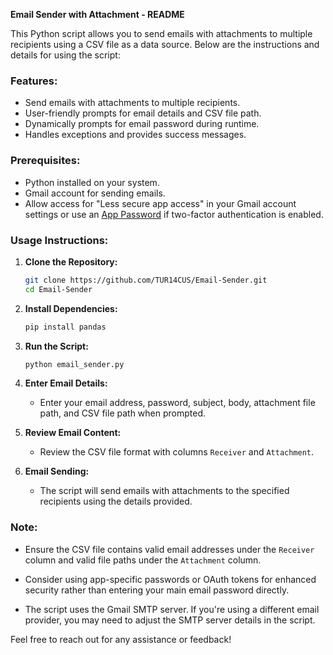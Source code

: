 **Email Sender with Attachment - README**

This Python script allows you to send emails with attachments to multiple recipients using a CSV file as a data source. Below are the instructions and details for using the script:

### Features:
- Send emails with attachments to multiple recipients.
- User-friendly prompts for email details and CSV file path.
- Dynamically prompts for email password during runtime.
- Handles exceptions and provides success messages.

### Prerequisites:
- Python installed on your system.
- Gmail account for sending emails.
- Allow access for "Less secure app access" in your Gmail account settings or use an [App Password](https://support.google.com/accounts/answer/185833?hl=en) if two-factor authentication is enabled.

### Usage Instructions:

1. **Clone the Repository:**
   ```bash
   git clone https://github.com/TUR14CUS/Email-Sender.git
   cd Email-Sender
   ```

2. **Install Dependencies:**
   ```bash
   pip install pandas
   ```

3. **Run the Script:**
   ```bash
   python email_sender.py
   ```

4. **Enter Email Details:**
   - Enter your email address, password, subject, body, attachment file path, and CSV file path when prompted.

5. **Review Email Content:**
   - Review the CSV file format with columns `Receiver` and `Attachment`.

6. **Email Sending:**
   - The script will send emails with attachments to the specified recipients using the details provided.

### Note:
- Ensure the CSV file contains valid email addresses under the `Receiver` column and valid file paths under the `Attachment` column.

- Consider using app-specific passwords or OAuth tokens for enhanced security rather than entering your main email password directly.

- The script uses the Gmail SMTP server. If you're using a different email provider, you may need to adjust the SMTP server details in the script.

Feel free to reach out for any assistance or feedback!
